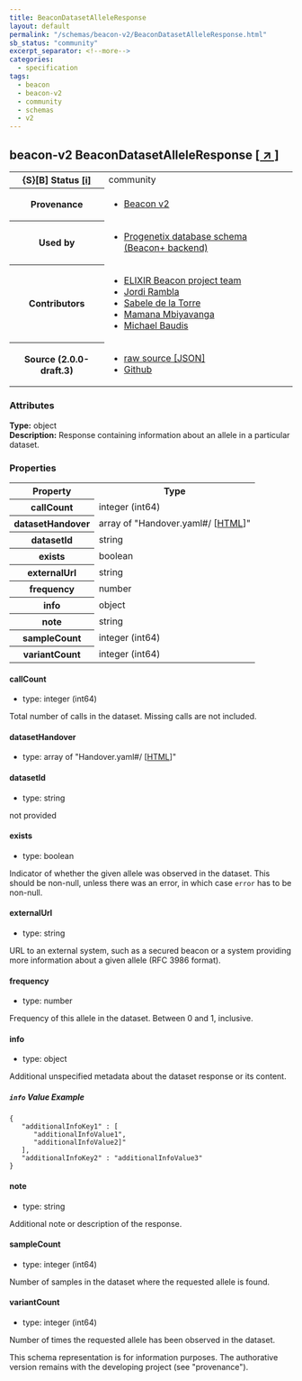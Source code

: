 ```yaml
---
title: BeaconDatasetAlleleResponse
layout: default
permalink: "/schemas/beacon-v2/BeaconDatasetAlleleResponse.html"
sb_status: "community"
excerpt_separator: <!--more-->
categories:
  - specification
tags:
  - beacon
  - beacon-v2
  - community
  - schemas
  - v2
---
```


<div id="schema-header-title">
  <h2><span id="schema-header-title-project">beacon-v2</span> BeaconDatasetAlleleResponse <a href="https://github.com/ga4gh-beacon/specification-v2-blocks" target="_BLANK">[ &nearr; ]</a></h2>
</div>

<table id="schema-header-table">
<tr>
<th>{S}[B] Status <a href="https://schemablocks.org/about/sb-status-levels.html">[i]</a></th>
<td><div id="schema-header-status">community</div></td>
</tr>
<tr><th>Provenance</th><td><ul>
<li><a href="https://github.com/ga4gh-beacon/specification-v2">Beacon v2</a></li>
</ul></td></tr>
<tr><th>Used by</th><td><ul>
<li><a href="https://github.com/progenetix/schemas/">Progenetix database schema (Beacon+ backend)</a></li>
</ul></td></tr>


<!--more-->
<tr><th>Contributors</th><td><ul>
<li><a href="https://beacon-project.io/categories/people.html">ELIXIR Beacon project team</a></li>
<li><a href="https://github.com/jrambla">Jordi Rambla</a></li>
<li><a href="https://github.com/sdelatorrep">Sabele de la Torre</a></li>
<li><a href="https://github.com/mamanambiya">Mamana Mbiyavanga</a></li>
<li><a href="https://orcid.org/0000-0002-9903-4248">Michael Baudis</a></li>
</ul></td></tr>
<tr><th>Source (2.0.0-draft.3)</th><td><ul>
<li><a href="current/BeaconDatasetAlleleResponse.json" target="_BLANK">raw source [JSON]</a></li>
<li><a href="https://github.com/ga4gh-beacon/specification-v2-blocks/blob/master/schemas/BeaconDatasetAlleleResponse.yaml" target="_BLANK">Github</a></li>
</ul></td></tr>
</table>

<div id="schema-attributes-title"><h3>Attributes</h3></div>

  
__Type:__ object  
__Description:__ Response containing information about an allele in a particular dataset.

### Properties

<table id="schema-properties-table">
<tr><th>Property</th><th>Type</th></tr>
<tr><th>callCount</th><td>integer (int64)</td></tr>
<tr><th>datasetHandover</th><td>array of "Handover.yaml#/ [<a href="./Handover.html">HTML</a>]"</td></tr>
<tr><th>datasetId</th><td>string</td></tr>
<tr><th>exists</th><td>boolean</td></tr>
<tr><th>externalUrl</th><td>string</td></tr>
<tr><th>frequency</th><td>number</td></tr>
<tr><th>info</th><td>object</td></tr>
<tr><th>note</th><td>string</td></tr>
<tr><th>sampleCount</th><td>integer (int64)</td></tr>
<tr><th>variantCount</th><td>integer (int64)</td></tr>
</table>


#### callCount

* type: integer (int64)

Total number of calls in the dataset. Missing calls are not 
included.



#### datasetHandover

* type: array of "Handover.yaml#/ [<a href="./Handover.html">HTML</a>]"




#### datasetId

* type: string

not provided



#### exists

* type: boolean

Indicator of whether the given allele was observed in the dataset. This should be non-null, unless there was an error, in which case `error` has to be non-null.


#### externalUrl

* type: string

URL to an external system, such as a secured beacon or a system providing more information about a given allele (RFC 3986 format).


#### frequency

* type: number

Frequency of this allele in the dataset. Between 0 and 1, inclusive.



#### info

* type: object

Additional unspecified metadata about the dataset response or its 
content.


##### `info` Value Example  

```
{
   "additionalInfoKey1" : [
      "additionalInfoValue1",
      "additionalInfoValue2]"
   ],
   "additionalInfoKey2" : "additionalInfoValue3"
}
```

#### note

* type: string

Additional note or description of the response.



#### sampleCount

* type: integer (int64)

Number of samples in the dataset where the requested allele is 
found.



#### variantCount

* type: integer (int64)

Number of times the requested allele has been observed in the 
dataset.


<div id="schema-footer"> This schema representation is for information purposes. The authorative  version remains with the developing project (see "provenance"). </div>


